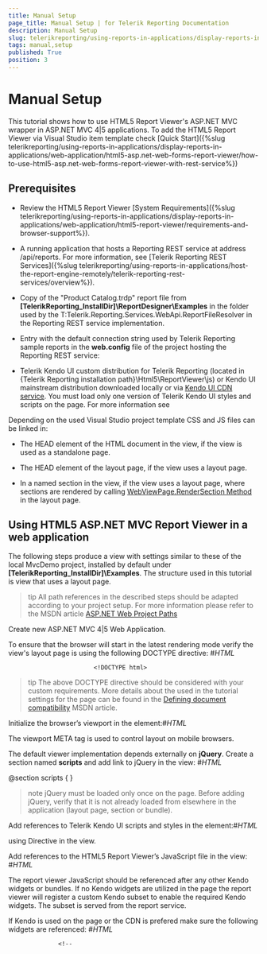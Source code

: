 ```yaml
---
title: Manual Setup
page_title: Manual Setup | for Telerik Reporting Documentation
description: Manual Setup
slug: telerikreporting/using-reports-in-applications/display-reports-in-applications/web-application/html5-asp.net-mvc-report-viewer/manual-setup
tags: manual,setup
published: True
position: 3
---
```


# Manual Setup



This tutorial shows how to use HTML5 Report Viewer's ASP.NET MVC wrapper in ASP.NET MVC 4|5 applications.
        To add the HTML5 Report Viewer via Visual Studio item template check
        [Quick Start]({%slug telerikreporting/using-reports-in-applications/display-reports-in-applications/web-application/html5-asp.net-web-forms-report-viewer/how-to-use-html5-asp.net-web-forms-report-viewer-with-rest-service%})

## Prerequisites

* Review the HTML5 Report Viewer [System Requirements]({%slug telerikreporting/using-reports-in-applications/display-reports-in-applications/web-application/html5-report-viewer/requirements-and-browser-support%}).
            

* A running application that hosts a Reporting REST service at address /api/reports. For more information, see
              [Telerik Reporting REST Services]({%slug telerikreporting/using-reports-in-applications/host-the-report-engine-remotely/telerik-reporting-rest-services/overview%}).
            

* Copy of the "Product Catalog.trdp" report file from __[TelerikReporting_InstallDir]\ReportDesigner\Examples__
              in the folder used by the T:Telerik.Reporting.Services.WebApi.ReportFileResolver
              in the Reporting REST service implementation.
            

* Entry with the default connection string used by Telerik Reporting sample reports in the __web.config__ file
              of the project hosting the Reporting REST service:
            

	
<connectionStrings>
	 <add name="Telerik.Reporting.Examples.CSharp.Properties.Settings.TelerikConnectionString"
	            connectionString="Data Source=(local);Initial Catalog=AdventureWorks;Integrated Security=SSPI"
	            providerName="System.Data.SqlClient" />
</connectionStrings>
								



* Telerik Kendo UI custom distribution for Telerik Reporting (located in {Telerik Reporting installation path}\Html5\ReportViewer\js) or Kendo UI mainstream distribution downloaded locally or via [Kendo UI CDN service](http://docs.telerik.com/kendo-ui/install/cdn). You must load only one version of Telerik Kendo UI styles and scripts on the page.
              For more information see [](143e5c03-e69d-416f-9ac0-85c397b22b8e#KendoWidgetsRequirements)

Depending on the used Visual Studio project template CSS and JS files can be linked in:
        

* The HEAD element of the HTML document in the view, if the view is used as a standalone page.
            

* The HEAD element of the layout page, if the view uses a layout page.
            

* In a named section in the view, if the view uses a layout page, where sections are rendered by calling [WebViewPage.RenderSection Method](https://msdn.microsoft.com/en-us/library/system.web.mvc.webviewpage.rendersection(v=vs.118).aspx) in the layout page.
            

## Using HTML5 ASP.NET MVC Report Viewer in a web application

The following steps produce a view with settings similar to these of the local MvcDemo project,
          installed by default under __[TelerikReporting_InstallDir]\Examples__.
          The structure used in this tutorial is view that uses a layout page.
        

>tip All path references in the described steps should be adapted according            to your project setup. For more information please refer to the MSDN article            [ASP.NET Web Project Paths](http://msdn.microsoft.com/en-us/library/ms178116.aspx)


Create new ASP.NET MVC 4|5 Web Application.

To ensure that the browser will start in the latest rendering mode verify the view's layout page is using the following DOCTYPE directive:
                #_HTML_

	
							<!DOCTYPE html>
							



>tip The above DOCTYPE directive should be considered with your custom requirements. More details about the used in the tutorial settings for the page can be found in the                    [Defining document compatibility](http://msdn.microsoft.com/en-us/library/cc288325(v=vs.85).aspx) MSDN article.                  


Initialize the browser’s viewport in the <head> element:#_HTML_

	
<meta name="viewport" content="width=device-width, initial-scale=1, maximum-scale=1" />
				



The viewport META tag is used to control layout on mobile browsers.



The default viewer implementation depends externally on __jQuery__.
                  Create a section named __scripts__ and add link to jQuery in the view:
                #_HTML_

	
@section scripts
{
	<script src="https://ajax.googleapis.com/ajax/libs/jquery/3.3.1/jquery.min.js"></script>
}
									



>note jQuery must be loaded only once on the page. Before adding jQuery, verify that it is not already loaded from elsewhere in the application                    (layout page, section or bundle).                  


Add references to Telerik Kendo UI scripts and styles in the <head> element:#_HTML_

	
<!-- the required Kendo styles -->                  
<link href="https://kendo.cdn.telerik.com/



Add references to

* __Telerik.Reporting__

* __Telerik.ReportViewer.Mvc__

assemblies and set their __Copy Local__ properties to true in Visual Studio.
                

>note Without setting Telerik Reporting references' Copy Local to true the assemblies may not be loaded correctly on running the application.


Update the __web.config__ file in the __Views__ folder to
                  include the __Telerik.Reporting__ and __Telerik.ReportViewer.Mvc__
                  namespaces:
                #_HTML_

	
								<system.web.webPages.razor>
    								...
    								<pages pageBaseType="System.Web.Mvc.WebViewPage">
      									<namespaces>
        									...
        									<add namespace="Telerik.Reporting" />
        									<add namespace="Telerik.ReportViewer.Mvc" />        
      									</namespaces>
    								</pages>
  								</system.web.webPages.razor>
							



>note Without registering the  __Telerik.Reporting__  and  __Telerik.ReportViewer.Mvc__                     namespaces you will need to use [using Directive](https://msdn.microsoft.com/en-us/library/sf0df423.aspx) in the view.                  


Add references to the HTML5 Report Viewer’s JavaScript file in the view:
                #_HTML_

	
<script src="~/api/reports/resources/js/telerikReportViewer"></script>
				



The report viewer JavaScript should be referenced after any other Kendo widgets or bundles.
                  If no Kendo widgets are utilized in the page the report viewer will register a custom Kendo
                  subset to enable the required Kendo widgets. The subset is served from the report service.
                

If Kendo is used on the page or the CDN is prefered make sure the following widgets are referenced:
                #_HTML_

	
                  <!--
<script src="https://kendo.cdn.telerik.com/



Add the HTML5 ASP.NET MVC Report Viewer to the same view:

{{source=CodeSnippets\MvcCS\Views\Home\Index.cshtml region=RazorExample}}
````c#
	@(Html.TelerikReporting().ReportViewer()
	       .Id("reportViewer1")
	       .ServiceUrl("/api/reports/")
	       .TemplateUrl("/ReportViewer/templates/telerikReportViewerTemplate.html")
	       .ReportSource(new UriReportSource() { Uri = "Product Catalog.trdp" })
	       .ViewMode(ViewMode.Interactive)
	       .ScaleMode(ScaleMode.Specific)
	       .Scale(1.0)
	       .PersistSession(false)
	       .EnableAccessibility(false)
	       .Deferred()
	       )
````



{{source=CodeSnippets\MvcVB\Views\Home\Index.vbhtml region=RazorExample}}
````vb.net
	@Code
	    Html.TelerikReporting().ReportViewer() _
	    .Id("reportViewer1") _
	    .ServiceUrl("/api/reports/") _
	    .TemplateUrl("/ReportViewer/templates/telerikReportViewerTemplate.html") _
	    .ReportSource(New UriReportSource() With {.Uri = "Product Catalog.trdp"}) _
	    .ViewMode(ViewMode.Interactive) _
	    .ScaleMode(ScaleMode.Specific) _
	    .Scale(1.0) _
	    .PersistSession(False) _
	    .EnableAccessibility(False) _
	    .Deferred()
	End Code
````



>tip The above example uses deferred loading of the viewer to allow scripts to be handled properly,                    in case jQuery is not yet loaded on the page at the time the view is created.                    The used relative paths must be considered with the project's structure.                  


>note The viewer's  __ReportSource__  has 4 overloads allowing to specify report declaratively in code.                    The generated report's string description is sent and handled on the server by the                    [report source resolver used in the Reporting REST service]({%slug telerikreporting/using-reports-in-applications/host-the-report-engine-remotely/telerik-reporting-rest-services/rest-service-report-source-resolver/overview%}).                    The above example uses UriReportSource and a path to TRDP file (report created in the Standalone Report Designer).                    This string description will be handled automatically by the T:Telerik.Reporting.Services.WebApi.ReportFileResolver.                  


Render the deferred initialization statement for the Report Viewer scripts (remember that they must be rendered after jQuery):
                  In case that you do not need the script tag to be rendered just set to false the default argument.
                

{{source=CodeSnippets\MvcCS\Views\Home\Index.cshtml region=DeferredScriptsExample}}
````c#
	@(Html.TelerikReporting().DeferredScripts())
````



{{source=CodeSnippets\MvcVB\Views\Home\Index.vbhtml region=DeferredScriptsExample}}
````vb.net
	@Code
	    Html.TelerikReporting().DeferredScripts()
	End Code
````



Make the viewer fill the entire browser window. Add the following style in the correspondingly named section in the view:
                #_HTML_

									         						
									<style>
								       #reportViewer1 {
								            position: absolute;
								            left: 5px;
								            right: 5px;
								            top: 5px;
								            bottom: 5px;
								            overflow: hidden;
								        }
								    </style>
							



>tip                   The above CSS rule will be applied on the <div> element holding the viewer object.                  The HTML elements building the viewer object will be sized based on the size of this container <div> element.                  To make the viewer fit in other container use relative position, and provide witdh and height values.                


Open the layout page and call the *RenderSection* helper method in the
                  *<head>* element. The method must be called for each named section in the view with the viewer -
                  *scripts section* and *styles section*.
                #_HTML_

	
@RenderSection("styles", required: false)
@RenderSection("scripts", required: false)
							



Finally the layout page should look like this:#_HTML_

	
<!DOCTYPE html>
<html>
<head>
    <title>Demo</title>
    <meta charset="utf-8" />

    <meta name="viewport" content="width=device-width, initial-scale=1, maximum-scale=1" />
 
    @RenderSection("styles", required: false)
    @RenderSection("scripts", required: false)
</head>
<body>
    @RenderBody()
</body>
</html>
								



The page with the HTML5 ASP.NET MVC Report Viewer should look like this:#_HTML_

	
			
@section styles
{           
    <link href="https://kendo.cdn.telerik.com/



Run the project and navigate to the view with the HTML5 ASP.NET MVC Report Viewer that we have just created.

# See Also
